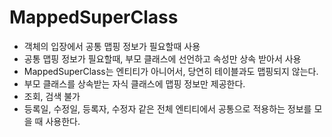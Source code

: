 # MappedSuperClass

- 객체의 입장에서 공통 맵핑 정보가 필요할때 사용
- 공통 맵핑 정보가 필요할때, 부모 클래스에 선언하고 속성만 상속 받아서 사용
- MappedSuperClass는 엔티티가 아니어서, 당연히 테이블과도 맵핑되지 않는다.
- 부모 클래스를 상속받는 자식 클래스에 맵핑 정보만 제공한다.
- 조회, 검색 불가
- 등록일, 수정일, 등록자, 수정자 같은 전체 엔티티에서 공통으로 적용하는 정보를 모을 때 사용한다.
